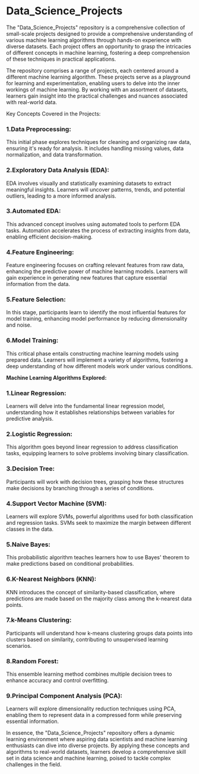 # Data_Science_Projects

The "Data_Science_Projects" repository is a comprehensive collection of small-scale projects designed to provide a comprehensive understanding of various machine learning algorithms through hands-on experience with diverse datasets. Each project offers an opportunity to grasp the intricacies of different concepts in machine learning, fostering a deep comprehension of these techniques in practical applications.

The repository comprises a range of projects, each centered around a different machine learning algorithm. These projects serve as a playground for learning and experimentation, enabling users to delve into the inner workings of machine learning. By working with an assortment of datasets, learners gain insight into the practical challenges and nuances associated with real-world data.

Key Concepts Covered in the Projects:

### 1.Data Preprocessing: 
This initial phase explores techniques for cleaning and organizing raw data, ensuring it's ready for analysis. It 	includes handling missing values, data normalization, and data transformation.

### 2.Exploratory Data Analysis (EDA):
EDA involves visually and statistically examining datasets to extract meaningful insights. Learners will uncover patterns, trends, and potential outliers, leading to a more informed analysis.

### 3.Automated EDA:
This advanced concept involves using automated tools to perform EDA tasks. Automation accelerates the process of extracting insights from data, enabling efficient decision-making.

### 4.Feature Engineering:
Feature engineering focuses on crafting relevant features from raw data, enhancing the predictive power of machine learning models. Learners will gain experience in generating new features that capture essential information from the data.

### 5.Feature Selection:
In this stage, participants learn to identify the most influential features for model training, enhancing model performance by reducing dimensionality and noise.

### 6.Model Training:
This critical phase entails constructing machine learning models using prepared data. Learners will implement a variety of algorithms, fostering a deep understanding of how different models work under various conditions.

**Machine Learning Algorithms Explored:**

### 1.Linear Regression:
Learners will delve into the fundamental linear regression model, understanding how it establishes relationships between variables for predictive analysis.

### 2.Logistic Regression:
This algorithm goes beyond linear regression to address classification tasks, equipping learners to solve problems involving binary classification.

### 3.Decision Tree:
Participants will work with decision trees, grasping how these structures make decisions by branching through a series of conditions.

### 4.Support Vector Machine (SVM):
Learners will explore SVMs, powerful algorithms used for both classification and regression tasks. SVMs seek to maximize the margin between different classes in the data.

### 5.Naive Bayes:
This probabilistic algorithm teaches learners how to use Bayes' theorem to make predictions based on conditional probabilities.

### 6.K-Nearest Neighbors (KNN):
KNN introduces the concept of similarity-based classification, where predictions are made based on the majority class among the k-nearest data points.

### 7.k-Means Clustering:
Participants will understand how k-means clustering groups data points into clusters based on similarity, contributing to unsupervised learning scenarios.

### 8.Random Forest:
This ensemble learning method combines multiple decision trees to enhance accuracy and control overfitting.

### 9.Principal Component Analysis (PCA):
Learners will explore dimensionality reduction techniques using PCA, enabling them to represent data in a compressed form while preserving essential information.

In essence, the "Data_Science_Projects" repository offers a dynamic learning environment where aspiring data scientists and machine learning enthusiasts can dive into diverse projects. By applying these concepts and algorithms to real-world datasets, learners develop a comprehensive skill set in data science and machine learning, poised to tackle complex challenges in the field.
	
